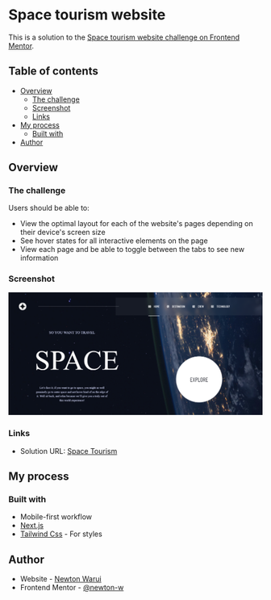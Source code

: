 #  Space tourism website
This is a solution to the [Space tourism website challenge on Frontend Mentor](https://www.frontendmentor.io/challenges/space-tourism-multipage-website-gRWj1URZ3). 

## Table of contents

- [Overview](#overview)
  - [The challenge](#the-challenge)
  - [Screenshot](#screenshot)
  - [Links](#links)
- [My process](#my-process)
  - [Built with](#built-with)
- [Author](#author)




## Overview

### The challenge

Users should be able to:

- View the optimal layout for each of the website's pages depending on their device's screen size
- See hover states for all interactive elements on the page
- View each page and be able to toggle between the tabs to see new information

### Screenshot

![](./screenshot.png)


### Links

- Solution URL: [Space Tourism](https://space-tourism-newton-w.vercel.app/)
<!-- - Live Site URL: [Add live site URL here](https://https://space-tourism-newton-w.vercel.app/.com) -->

## My process

### Built with

- Mobile-first workflow
- [Next.js](https://nextjs.org/) 
- [Tailwind Css](https://https://tailwindcss.com/) - For styles



## Author

- Website - [Newton Warui](https://www.newtonwarui.com)
- Frontend Mentor - [@newton-w](https://www.frontendmentor.io/profile/newton-w)






